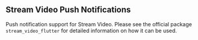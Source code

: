 ## Stream Video Push Notifications 
Push notification support for Stream Video. Please see the official package `stream_video_flutter` for detailed information on how it can be used. 
